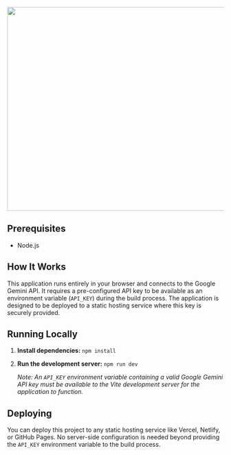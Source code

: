 <div align="center">
<img width="1200" height="475" alt="GHBanner" src="https://github.com/user-attachments/assets/0aa67016-6eaf-458a-adb2-6e31a0763ed6" />
</div>

## Prerequisites

- Node.js

## How It Works

This application runs entirely in your browser and connects to the Google Gemini API. It requires a pre-configured API key to be available as an environment variable (`API_KEY`) during the build process. The application is designed to be deployed to a static hosting service where this key is securely provided.

## Running Locally

1.  **Install dependencies:**
    `npm install`
2.  **Run the development server:**
    `npm run dev`
    
    *Note: An `API_KEY` environment variable containing a valid Google Gemini API key must be available to the Vite development server for the application to function.*

## Deploying

You can deploy this project to any static hosting service like Vercel, Netlify, or GitHub Pages. No server-side configuration is needed beyond providing the `API_KEY` environment variable to the build process.